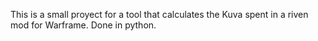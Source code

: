 This is a small proyect for a tool that calculates the Kuva spent in a riven mod for Warframe. Done in python.

